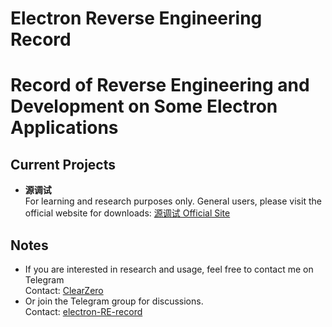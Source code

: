 # Electron Reverse Engineering Record
# Record of Reverse Engineering and Development on Some Electron Applications

## Current Projects
- **源调试**  
  For learning and research purposes only. General users, please visit the official website for downloads: [源调试 Official Site](https://yuantiaoshi.com)

## Notes
- If you are interested in research and usage, feel free to contact me on Telegram  
  Contact: [ClearZero](https://t.me/ClearZero)
- Or join the Telegram group for discussions.  
  Contact: [electron-RE-record](https://t.me/electron_re)
